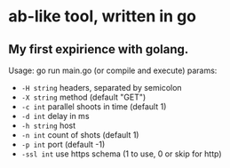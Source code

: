 # ab-like tool, written in go

## My first expirience with golang. 

Usage:
go run main.go (or compile and execute)
params:
  - `-H string`
    	headers, separated by semicolon
  - `-X string`
    	method (default "GET")
  - `-c int`
    	parallel shoots in time (default 1)
  - `-d int`
    	delay in ms
  - `-h string`
    	host
  - `-n int`
    	count of shots (default 1)
  - `-p int`
    	port (default -1)
  - `-ssl int`
      use https schema (1 to use, 0 or skip for http)
